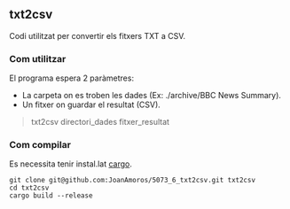 ## txt2csv

Codi utilitzat per convertir els fitxers TXT a CSV.

### Com utilitzar

El programa espera 2 paràmetres:

- La carpeta on es troben les dades (Ex: ./archive/BBC News Summary).
- Un fitxer on guardar el resultat (CSV).

> txt2csv directori_dades fitxer_resultat

### Com compilar

Es necessita tenir instal.lat [cargo](https://doc.rust-lang.org/cargo/getting-started/installation.html).

```shell
git clone git@github.com:JoanAmoros/5073_6_txt2csv.git txt2csv
cd txt2csv
cargo build --release
```
